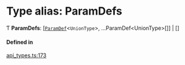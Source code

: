 # Type alias: ParamDefs

Ƭ **ParamDefs**: [[`ParamDef`](../interfaces/ParamDef.md)<`UnionType`\>, ...ParamDef<UnionType\>[]] \| []

#### Defined in

[api_types.ts:173](https://github.com/coda/packs-sdk/blob/main/api_types.ts#L173)
